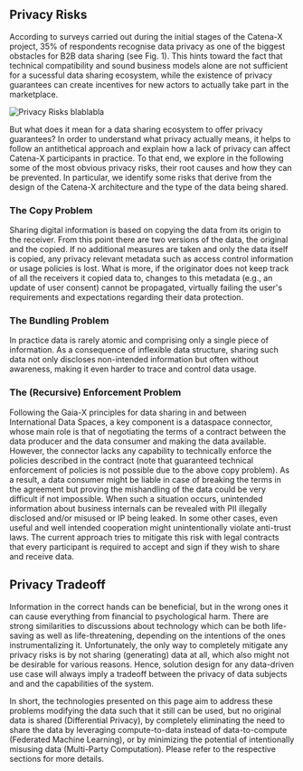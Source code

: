 ## Privacy Risks

According to surveys carried out during the initial stages of the Catena-X project, 35% of respondents recognise data privacy as one of the biggest obstacles for B2B data sharing (see Fig. 1). This hints toward the fact that technical compatibility and sound business models alone are not sufficient for a sucessful data sharing ecosystem, while the existence of privacy guarantees can create incentives for new actors to actually take part in the marketplace.

![Privacy Risks blablabla](/md-content/images/privacy-risks.png "Fig. 1: Privacy Risks - Source: Bitkom 05/2022, Datenökonomie – Wo steht die deutsche Wirtschaft?")

But what does it mean for a data sharing ecosystem to offer privacy guarantees? In order to understand what privacy actually means, it helps to follow an antithetical approach and explain how a lack of privacy can affect Catena-X participants in practice. To that end, we explore in the following some of the most obvious privacy risks, their root causes and how they can be prevented. In particular, we identify some risks that derive from the design of the Catena-X architecture and the type of the data being shared.

### The Copy Problem

Sharing digital information is based on copying the data from its origin to the receiver. From this point there are two versions of the data, the original and the copied. If no additional measures are taken and only the data itself is copied, any privacy relevant metadata such as access control information or usage policies is lost. What is more, if the originator does not keep track of all the receivers it copied data to, changes to this metadata (e.g., an update of user consent) cannot be propagated, virtually failing the user's requirements and expectations regarding their data protection. 

### The Bundling Problem

In practice data is rarely atomic and comprising only a single piece of information. As a consequence of inflexible data structure, sharing such data not only discloses non-intended information but often without awareness, making it even harder to trace and control data usage.           

### The (Recursive) Enforcement Problem

Following the Gaia-X principles for data sharing in and between International Data Spaces, a key component is a dataspace connector, whose main role is that of negotiating the terms of a contract between the data producer and the data consumer and making the data available. However, the connector lacks any capability to technically enforce the policies described in the contract (note that guaranteed technical enforcement of policies is not possible due to the above copy problem). As a result, a data consumer might be liable in case of breaking the terms in the agreement but proving the mishandling of the data could be very difficult if not impossible. When such a situation occurs, unintended information about business internals can be revealed with PII illegally disclosed and/or misused or IP being leaked. In some other cases, even useful and well intended cooperation might unintentionally violate anti-trust laws. The current approach tries to mitigate this risk with legal contracts that every participant is required to accept and sign if they wish to share and receive data. 


## Privacy Tradeoff

Information in the correct hands can be beneficial, but in the wrong ones it can cause everything from financial to psychological harm. There are strong similarities to discussions about technology which can be both life-saving as well as life-threatening, depending on the intentions of the ones instrumentalizing it. Unfortunately, the only way to completely mitigate any privacy risks is by not sharing (generating) data at all, which also might not be desirable for various reasons. Hence, solution design for any data-driven use case will always imply a tradeoff between the privacy of data subjects and and the capabilities of the system. 

In short, the technologies presented on this page aim to address these problems modifying the data such that it still can be used, but no original data is shared (Differential Privacy), by completely eliminating the need to share the data by leveraging compute-to-data instead of data-to-compute (Federated Machine Learning), or by minimizing the potential of intentionally misusing data (Multi-Party Computation). Please refer to the respective sections for more details.